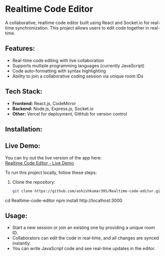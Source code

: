 # Realtime Code Editor

A collaborative, realtime code editor built using React and Socket.io for real-time synchronization. This project allows users to edit code together in real-time.
## Features:
- Real-time code editing with live collaboration
- Supports multiple programming languages (currently JavaScript)
- Code auto-formatting with syntax highlighting
- Ability to join a collaborative coding session via unique room IDs
## Tech Stack:
- **Frontend:** React.js, CodeMirror
- **Backend:** Node.js, Express.js, Socket.io
- **Other:** Vercel for deployment, GitHub for version control
## Installation:

## Live Demo:
You can try out the live version of the app here:  
[Realtime Code Editor - Live Demo](https://realtime-code-editor-eta.vercel.app/)

To run this project locally, follow these steps:

1. Clone the repository:
   ```bash
   git clone https://github.com/ashishkumar395/Realtime-code-editor.git
cd Realtime-code-editor
npm install
http://localhost:3000 
## Usage:

- Start a new session or join an existing one by providing a unique room ID.
- Collaborators can edit the code in real-time, and all changes are synced instantly.
- You can write JavaScript code and see real-time updates in the editor.
